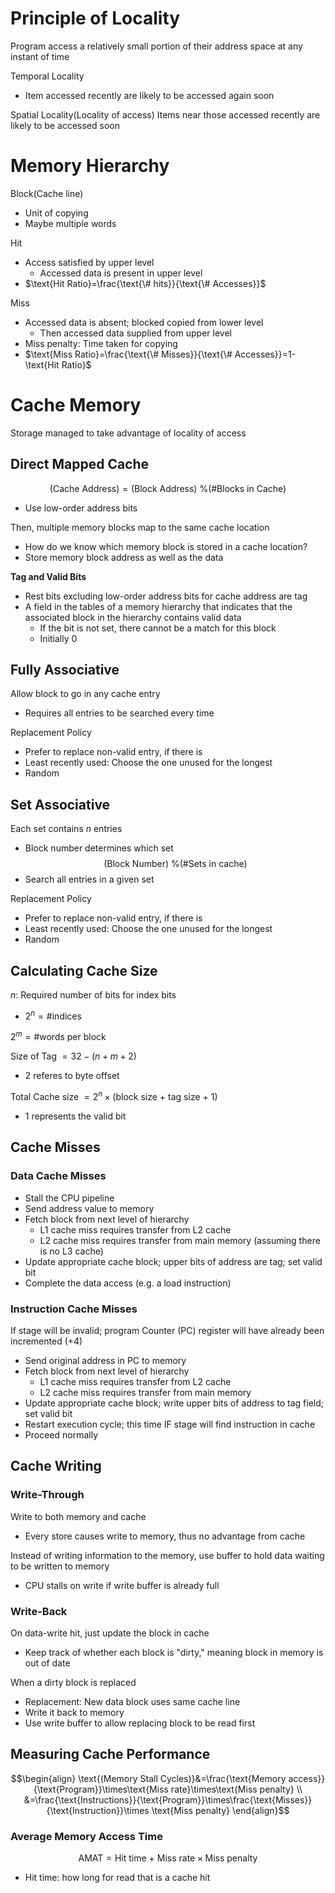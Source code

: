 # Principle of Locality
Program access a relatively small portion of their address space at any instant of time

Temporal Locality
- Item accessed recently are likely to be accessed again soon

Spatial Locality(Locality of access)
Items near those accessed recently are likely to be accessed soon

# Memory Hierarchy
Block(Cache line)
- Unit of copying
- Maybe multiple words

Hit
- Access satisfied by upper level
	- Accessed data is present in upper level
- $\text{Hit Ratio}=\frac{\text{\# hits}}{\text{\# Accesses}}$

Miss
- Accessed data is absent; blocked copied from lower level
	- Then accessed data supplied from upper level
- Miss penalty: Time taken for copying
- $\text{Miss Ratio}=\frac{\text{\# Misses}}{\text{\# Accesses}}=1-\text{Hit Ratio}$

# Cache Memory
Storage managed to take advantage of locality of access

## Direct Mapped Cache
$$\text{(Cache Address)}=\text{{(Block Address) \% (\#Blocks in Cache)}}$$
- Use low-order address bits

Then, multiple memory blocks map to the same cache location
- How do we know which memory block is stored in a cache location?
- Store memory block address as well as the data

**Tag and Valid Bits**
- Rest bits excluding low-order address bits for cache address are tag
- A field in the tables of a memory hierarchy that indicates that the associated block in the hierarchy contains valid data
	- If the bit is not set, there cannot be a match for this block
	- Initially 0

## Fully Associative
Allow block to go in any cache entry
- Requires all entries to be searched every time

Replacement Policy
- Prefer to replace non-valid entry, if there is
- Least recently used: Choose the one unused for the longest
- Random

## Set Associative
Each set contains $n$ entries
- Block number determines which set
$$\text{(Block Number) \% (\#Sets in cache)}$$
- Search all entries in a given set

Replacement Policy
- Prefer to replace non-valid entry, if there is
- Least recently used: Choose the one unused for the longest
- Random
## Calculating Cache Size
$n$: Required number of bits for index bits
- $2^{n}=\text{\# indices}$

$2^{m}=\text{\# words per block}$

Size of Tag $= 32-(n+m+2)$
- 2 referes to byte offset

Total Cache size $=2^{n}\times(\text{block size + tag size + 1})$
- 1 represents the valid bit

## Cache Misses
### Data Cache Misses
- Stall the CPU pipeline
- Send address value to memory 
- Fetch block from next level of hierarchy
	- L1 cache miss requires transfer from L2 cache 
	- L2 cache miss requires transfer from main memory (assuming there is no L3 cache) 
- Update appropriate cache block; upper bits of address are tag; set valid bit 
- Complete the data access (e.g. a load instruction)

### Instruction Cache Misses
If stage will be invalid; program Counter (PC) register will have already been incremented (+4) 
- Send original address in PC to memory 
- Fetch block from next level of hierarchy
	- L1 cache miss requires transfer from L2 cache 
	- L2 cache miss requires transfer from main memory 
- Update appropriate cache block; write upper bits of address to tag field; set valid bit 
- Restart execution cycle; this time IF stage will find instruction in cache 
- Proceed normally

## Cache Writing
### Write-Through
Write to both memory and cache
- Every store causes write to memory, thus no advantage from cache

Instead of writing information to the memory, use buffer to hold data waiting to be written to memory
- CPU stalls on write if write buffer is already full

### Write-Back
On data-write hit, just update the block in cache
- Keep track of whether each block is "dirty," meaning block in memory is out of date

When a dirty block is replaced
- Replacement: New data block uses same cache line
- Write it back to memory
- Use write buffer to allow replacing block to be read first

## Measuring Cache Performance
$$\begin{align}
\text{(Memory Stall Cycles)}&=\frac{\text{Memory access}}{\text{Program}}\times\text{Miss rate}\times\text{Miss penalty} \\
&=\frac{\text{Instructions}}{\text{Program}}\times\frac{\text{Misses}}{\text{Instruction}}\times \text{Miss penalty}
\end{align}$$

$$$$

### Average Memory Access Time
$$\text{AMAT}=\text{Hit time + Miss rate}\times\text{Miss penalty}$$
- Hit time: how long for read that is a cache hit


